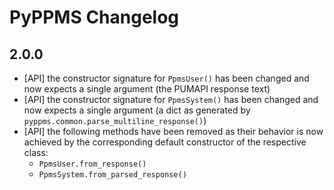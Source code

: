 # PyPPMS Changelog

## 2.0.0

- [API] the constructor signature for `PpmsUser()` has been changed and now expects
  a single argument (the PUMAPI response text)
- [API] the constructor signature for `PpmsSystem()` has been changed and now expects
  a single argument (a dict as generated by `pyppms.common.parse_multiline_response()`)
- [API] the following methods have been removed as their behavior is now achieved by the
  corresponding default constructor of the respective class:
  - `PpmsUser.from_response()`
  - `PpmsSystem.from_parsed_response()`
